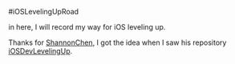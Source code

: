 #iOSLevelingUpRoad

in here, I will record my way for iOS leveling up.

Thanks for [ShannonChen](https://github.com/ShannonChenCHN), I got the idea when I saw his repository [iOSDevLevelingUp](https://github.com/ShannonChenCHN/iOSDevLevelingUp).

